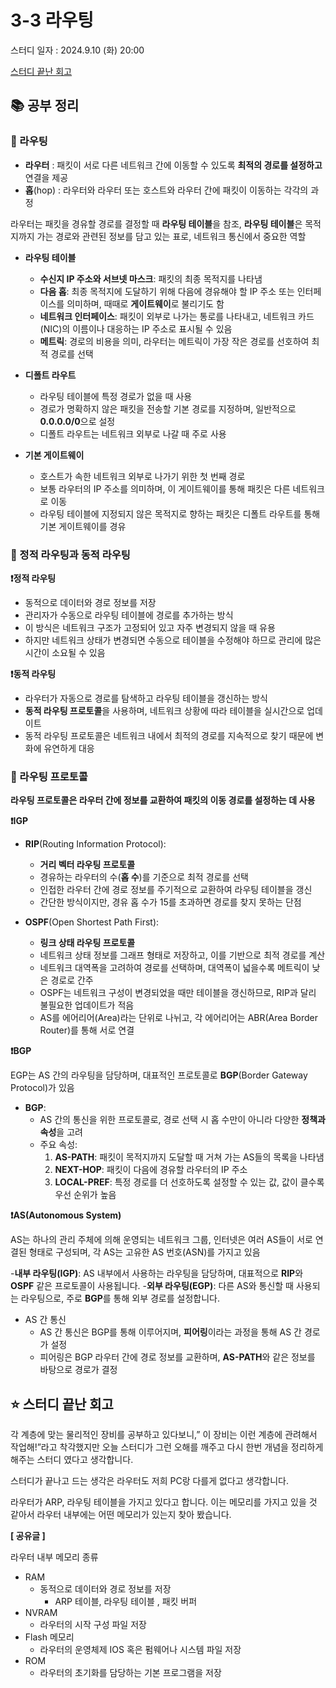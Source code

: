 # 3-3 라우팅

스터디 일자 : 2024.9.10 (화) 20:00

[스터디 끝난 회고](#-스터디-끝난-회고)

## 📚 공부 정리

### 📌 라우팅
 
- **라우터** : 패킷이 서로 다른 네트워크 간에 이동할 수 있도록 **최적의 경로를 설정하고** 연결을 제공
- **홉**(hop) : 라우터와 라우터 또는 호스트와 라우터 간에 패킷이 이동하는 각각의 과정

라우터는 패킷을 경유할 경로를 결정할 때 **라우팅 테이블**을 참조, **라우팅 테이블**은 목적지까지 가는 경로와 관련된 정보를 담고 있는 표로, 네트워크 통신에서 중요한 역할

- **라우팅 테이블**
    - **수신지 IP 주소와 서브넷 마스크**: 패킷의 최종 목적지를 나타냄
    - **다음 홉**: 최종 목적지에 도달하기 위해 다음에 경유해야 할 IP 주소 또는 인터페이스를 의미하며, 때때로 **게이트웨이**로 불리기도 함
    - **네트워크 인터페이스**: 패킷이 외부로 나가는 통로를 나타내고, 네트워크 카드(NIC)의 이름이나 대응하는 IP 주소로 표시될 수 있음
    - **메트릭**: 경로의 비용을 의미, 라우터는 메트릭이 가장 작은 경로를 선호하여 최적 경로를 선택


- **디폴트 라우트**
    - 라우팅 테이블에 특정 경로가 없을 때 사용
    - 경로가 명확하지 않은 패킷을 전송할 기본 경로를 지정하며, 일반적으로 **0.0.0.0/0**으로 설정
    - 디폴트 라우트는 네트워크 외부로 나갈 때 주로 사용
    
- **기본 게이트웨이**
    - 호스트가 속한 네트워크 외부로 나가기 위한 첫 번째 경로
    - 보통 라우터의 IP 주소를 의미하며, 이 게이트웨이를 통해 패킷은 다른 네트워크로 이동
    -  라우팅 테이블에 지정되지 않은 목적지로 향하는 패킷은 디폴트 라우트를 통해 기본 게이트웨이를 경유


### 📌 정적 라우팅과 동적 라우팅

**❗정적 라우팅**
- 동적으로 데이터와 경로 정보를 저장
- 관리자가 수동으로 라우팅 테이블에 경로를 추가하는 방식
- 이 방식은 네트워크 구조가 고정되어 있고 자주 변경되지 않을 때 유용
- 하지만 네트워크 상태가 변경되면 수동으로 테이블을 수정해야 하므로 관리에 많은 시간이 소요될 수 있음

    
**❗동적 라우팅**
- 라우터가 자동으로 경로를 탐색하고 라우팅 테이블을 갱신하는 방식
- **동적 라우팅 프로토콜**을 사용하며, 네트워크 상황에 따라 테이블을 실시간으로 업데이트
- 동적 라우팅 프로토콜은 네트워크 내에서 최적의 경로를 지속적으로 찾기 때문에 변화에 유연하게 대응


    
### 📌 라우팅 프로토콜

**라우팅 프로토콜은 라우터 간에 정보를 교환하여 패킷의 이동 경로를 설정하는 데 사용**

**❗IGP**
- **RIP**(Routing Information Protocol):
    - **거리 벡터 라우팅 프로토콜**
    - 경유하는 라우터의 수(**홉 수**)를 기준으로 최적 경로를 선택
    - 인접한 라우터 간에 경로 정보를 주기적으로 교환하여 라우팅 테이블을 갱신
    - 간단한 방식이지만, 경유 홉 수가 15를 초과하면 경로를 찾지 못하는 단점
      
- **OSPF**(Open Shortest Path First):
    - **링크 상태 라우팅 프로토콜**
    - 네트워크 상태 정보를 그래프 형태로 저장하고, 이를 기반으로 최적 경로를 계산
    - 네트워크 대역폭을 고려하여 경로를 선택하며, 대역폭이 넓을수록 메트릭이 낮은 경로로 간주
    - OSPF는 네트워크 구성이 변경되었을 때만 테이블을 갱신하므로, RIP과 달리 불필요한 업데이트가 적음
    - AS를 에어리어(Area)라는 단위로 나뉘고, 각 에어리어는 ABR(Area Border Router)를 통해 서로 연결

**❗BGP**

EGP는 AS 간의 라우팅을 담당하며, 대표적인 프로토콜로 **BGP**(Border Gateway Protocol)가 있음

- **BGP**:
    - AS 간의 통신을 위한 프로토콜로, 경로 선택 시 홉 수만이 아니라 다양한 **정책과 속성**을 고려
    - 주요 속성:
        1. **AS-PATH**: 패킷이 목적지까지 도달할 때 거쳐 가는 AS들의 목록을 나타냄
        2. **NEXT-HOP**: 패킷이 다음에 경유할 라우터의 IP 주소
        3. **LOCAL-PREF**: 특정 경로를 더 선호하도록 설정할 수 있는 값, 값이 클수록 우선 순위가 높음
     
**❗AS(Autonomous System)**

AS는 하나의 관리 주체에 의해 운영되는 네트워크 그룹, 인터넷은 여러 AS들이 서로 연결된 형태로 구성되며, 각 AS는 고유한 AS 번호(ASN)를 가지고 있음

-**내부 라우팅(IGP)**: AS 내부에서 사용하는 라우팅을 담당하며, 대표적으로 **RIP**와 **OSPF** 같은 프로토콜이 사용됩니다.
-**외부 라우팅(EGP)**: 다른 AS와 통신할 때 사용되는 라우팅으로, 주로 **BGP**를 통해 외부 경로를 설정합니다.

- AS 간 통신
    - AS 간 통신은 BGP를 통해 이루어지며, **피어링**이라는 과정을 통해 AS 간 경로가 설정
    - 피어링은 BGP 라우터 간에 경로 정보를 교환하며, **AS-PATH**와 같은 정보를 바탕으로 경로가 결정
           
      
## ⭐ 스터디 끝난 회고

각 계층에 맞는 물리적인 장비를 공부하고 있다보니,” 이 장비는 이런 계층에 관려해서 작업해!”라고 착각했지만 오늘 스터디가 그런 오해를 깨주고 다시 한번 개념을 정리하게 해주는 스터디 였다고 생각합니다.  

 스터디가 끝나고 드는 생각은 라우터도 저희 PC랑 다를게 없다고 생각합니다.

라우터가 ARP, 라우팅 테이블을 가지고 있다고 합니다. 이는 메모리를 가지고 있을 것 같아서 라우터 내부에는 어떤 메모리가 있는지 찾아 봤습니다.

**[ 공유글 ]**

라우터 내부 메모리 종류 

- RAM
    - 동적으로 데이터와 경로 정보를 저장
        - ARP 테이블, 라우팅 테이블 , 패킷 버퍼
- NVRAM
    - 라우터의 시작 구성 파일 저장
- Flash 메모리
    - 라우터의 운영체제 IOS 혹은 펌웨어나 시스템 파일 저장
- ROM
    - 라우터의 초기화를 담당하는 기본 프로그램을 저장
